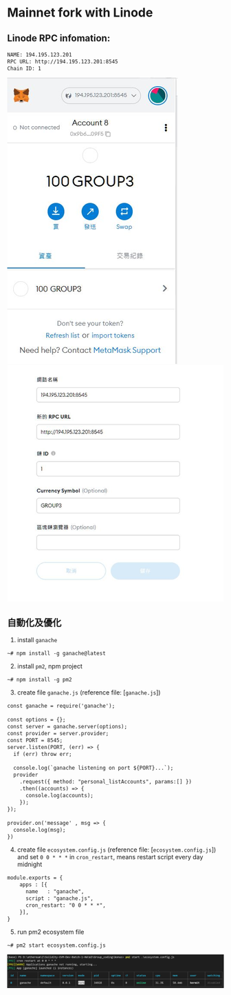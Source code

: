 # Mainnet fork with Linode


## Linode RPC infomation:
```
NAME: 194.195.123.201
RPC URL: http://194.195.123.201:8545
Chain ID: 1
```
![](./pic1.jpg)
![](./pic2.jpg)

## 自動化及優化
1. install `ganache`
```
~# npm install -g ganache@latest
```

2. install `pm2`, npm project
```
~# npm install -g pm2
```

3. create file `ganache.js` (reference file: [`ganache.js`])
```
const ganache = require('ganache');

const options = {};
const server = ganache.server(options);
const provider = server.provider;
const PORT = 8545;
server.listen(PORT, (err) => {
  if (err) throw err;

  console.log(`ganache listening on port ${PORT}...`);
  provider
    .request({ method: "personal_listAccounts", params:[] })
    .then((accounts) => {
      console.log(accounts);
    });
});

provider.on('message' , msg => {
  console.log(msg);
})
```

4. create file `ecosystem.config.js` (reference file: [`ecosystem.config.js`])
and set `0 0 * * *` in `cron_restart`, means restart script every day midnight
```
module.exports = {
    apps : [{
      name   : "ganache",
      script : "ganache.js",
      cron_restart: "0 0 * * *",
    }],
}
```

5. run pm2 ecosystem file
```
~# pm2 start ecosystem.config.js
```
![](./pic3.jpg)
